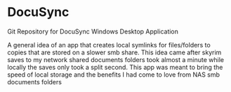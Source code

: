 # DocuSync
Git Repository for DocuSync Windows Desktop Application

A general idea of an app that creates local symlinks for files/folders to copies that are stored on a slower smb share. This idea came after skyrim saves to my network shared documents folders took almost a minute while locally the saves only took a split second. This app was meant to bring the speed of local storage and the benefits I had come to love from NAS smb documents folders
